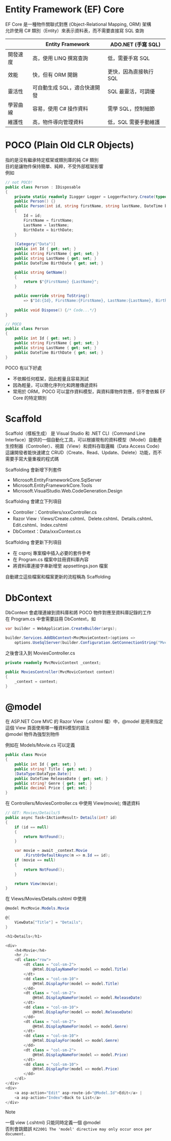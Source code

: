 # Entity Framework (EF) Core
EF Core 是一種物件關聯式對應 (Object-Relational Mapping, ORM) 架構  
允許使用 C# 類別（Entity）來表示資料表，而不需要直接寫 SQL 查詢

||Entity Framework|ADO.NET (手寫 SQL)|  
|----|----|----|  
|開發速度|高，使用 LINQ 撰寫查詢|低，需要手寫 SQL|
|效能|快，但有 ORM 開銷|更快，因為直接執行 SQL|
|靈活性|可自動生成 SQL，適合快速開發|SQL 最靈活，可調優|
|學習曲線|容易，使用 C# 操作資料|需學 SQL，控制細節|
|維護性|高，物件導向管理資料|低，SQL 需要手動維護|

# POCO (Plain Old CLR Objects)
指的是沒有繼承特定框架或類別庫的純 C# 類別  
目的是讓物件保持簡單、純粹，不受外部框架影響   
例如  
```C#
// not POCO! 
public class Person : IDisposable
{
    private static readonly ILogger Logger = LoggerFactory.Create(typeof(Person));
    public Person() {}
    public Person(int id, string firstName, string lastName, DateTime birthDate)
    {
        Id = id;
        FirstName = firstName;
        LastName = lastName;
        BirthDate = birthDate;
    }
    
    [Category("Data")]
    public int Id { get; set; }
    public string FirstName { get; set; }
    public string LastName { get; set; }
    public DateTime BirthDate { get; set; }

    public string GetName()
    {
        return $"{FirstName} {LastName}";
    }

    public override string ToString() 
        => $"Id:{Id}, FirstName:{FirstName}, LastName:{LastName}, BirthDate:{BirthDate}";
        
    public void Dispose() {/* Code...*/}
}

// POCO
public class Person
{
    public int Id { get; set; }
    public string FirstName { get; set; }
    public string LastName { get; set; }
    public DateTime BirthDate { get; set; }
}
```

POCO 有以下好處
- 不依賴任何框架，因此輕量且容易測試
- 因為輕量，可以簡化序列化和跨層傳遞資料
- 常用於 ORM，POCO 可以當作資料模型，與資料庫物件對應，但不會依賴 EF Core 的特定類別

# Scaffold
Scaffold（樣板生成） 是 Visual Studio 和 .NET CLI（Command Line Interface）提供的一個自動化工具，可以根據現有的資料模型（Model）自動產生控制器（Controller）、視圖（View）和資料存取邏輯（Data Access Code）  
這讓開發者能快速建立 CRUD（Create、Read、Update、Delete）功能，而不需要手寫大量重複的程式碼  

Scaffolding 會新增下列套件
- Microsoft.EntityFrameworkCore.SqlServer
- Microsoft.EntityFrameworkCore.Tools
- Microsoft.VisualStudio.Web.CodeGeneration.Design
  
Scaffolding 會建立下列項目
- Controller：Controllers/xxxController.cs
- Razor View : Views/Create.cshtml、Delete.cshtml、Details.cshtml、Edit.cshtml、Index.cshtml
- DbContext：Data/xxxContext.cs
  
Scaffolding 會更新下列項目
- 在 csproj 專案檔中插入必要的套件參考
- 在 Program.cs 檔案中註冊資料庫內容
- 將資料庫連接字串新增至 appsettings.json 檔案

自動建立這些檔案和檔案更新的流程稱為 Scaffolding

# DbContext 
DbContext 會處理連線到資料庫和將 POCO 物件對應至資料庫記錄的工作  
在 Program.cs 中會需要註冊 DbContext，如
```C#
var builder = WebApplication.CreateBuilder(args);

builder.Services.AddDbContext<MvcMovieContext>(options =>
    options.UseSqlServer(builder.Configuration.GetConnectionString("MvcMovieContext")));
```
之後會注入到 MoviesController.cs
```C#
private readonly MvcMovicContext _context;

public MoviesController(MvcMovicContext context)
{
    _context = context;
}
```
# @model
在 ASP.NET Core MVC 的 Razor View（.cshtml 檔）中，@model 是用來指定這個 View 頁面使用哪一種資料模型的語法  
@model 物件為強型別物件

例如在 Models/Movie.cs 可以定義
```C#
public class Movie
{
    public int Id { get; set; }
    public string? Title { get; set; }
    [DataType(DataType.Date)]
    public DateTime ReleaseDate { get; set; }
    public string? Genre { get; set; }
    public decimal Price { get; set; }
}
```

在 Controllers/MoviesController.cs 中使用 View(movie); 傳遞資料
```C#
// GET: Movies/Details/5
public async Task<IActionResult> Details(int? id)
{
    if (id == null)
    {
        return NotFound();
    }

    var movie = await _context.Movie
        .FirstOrDefaultAsync(m => m.Id == id);
    if (movie == null)
    {
        return NotFound();
    }

    return View(movie);
}
```

在 Views/Movies/Details.cshtml 中使用
```C#
@model MvcMovie.Models.Movie

@{
    ViewData["Title"] = "Details";
}

<h1>Details</h1>

<div>
    <h4>Movie</h4>
    <hr />
    <dl class="row">
        <dt class = "col-sm-2">
            @Html.DisplayNameFor(model => model.Title)
        </dt>
        <dd class = "col-sm-10">
            @Html.DisplayFor(model => model.Title)
        </dd>
        <dt class = "col-sm-2">
            @Html.DisplayNameFor(model => model.ReleaseDate)
        </dt>
        <dd class = "col-sm-10">
            @Html.DisplayFor(model => model.ReleaseDate)
        </dd>
        <dt class = "col-sm-2">
            @Html.DisplayNameFor(model => model.Genre)
        </dt>
        <dd class = "col-sm-10">
            @Html.DisplayFor(model => model.Genre)
        </dd>
        <dt class = "col-sm-2">
            @Html.DisplayNameFor(model => model.Price)
        </dt>
        <dd class = "col-sm-10">
            @Html.DisplayFor(model => model.Price)
        </dd>
    </dl>
</div>
<div>
    <a asp-action="Edit" asp-route-id="@Model.Id">Edit</a> |
    <a asp-action="Index">Back to List</a>
</div>
```

> [!NOTE]
> 一個 view (.cshtml) 只能同時定義一個 @model  
> 否則會跳錯誤 `RZ2001 The 'model' directive may only occur once per document.`
